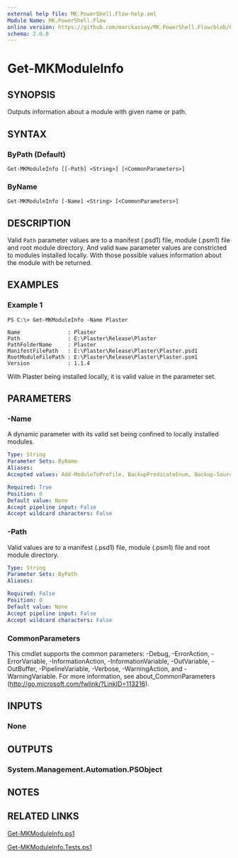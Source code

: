 ```yaml
---
external help file: MK.PowerShell.Flow-help.xml
Module Name: MK.PowerShell.Flow
online version: https://github.com/marckassay/MK.PowerShell.Flow/blob/0.0.1/docs/Get-MKModuleInfo.md
schema: 2.0.0
---
```


# Get-MKModuleInfo

## SYNOPSIS
Outputs information about a module with given name or path.

## SYNTAX

### ByPath (Default)
```
Get-MKModuleInfo [[-Path] <String>] [<CommonParameters>]
```

### ByName
```
Get-MKModuleInfo [-Name] <String> [<CommonParameters>]
```

## DESCRIPTION
Valid `Path` parameter values are to a manifest (.psd1) file, module (.psm1) file and root module directory. And valid `Name` parameter values are constricted to modules installed locally. With those possible values information about the module with be returned.

## EXAMPLES

### Example 1
```
PS C:\> Get-MKModuleInfo -Name Plaster

Name               : Plaster
Path               : E:\Plaster\Release\Plaster
PathFolderName     : Plaster
ManifestFilePath   : E:\Plaster\Release\Plaster\Plaster.psd1
RootModuleFilePath : E:\Plaster\Release\Plaster\Plaster.psm1
Version            : 1.1.4
```

With Plaster being installed locally, it is valid value in the parameter set.

## PARAMETERS

### -Name
A dynamic parameter with its valid set being confined to locally installed modules.

```yaml
Type: String
Parameter Sets: ByName
Aliases:
Accepted values: Add-ModuleToProfile, BackupPredicateEnum, Backup-Sources, Build-Documentation, Build-PlatyPSMarkdown, ConvertTo-EnumFlag, Export-History, Get-LatestError, Get-ManifestKey, Get-MergedPath, Get-MKPowerShellSetting, Get-MKModuleInfo, GetModuleNameSet, GetSettingsNameSet, Import-History, Invoke-TestSuiteRunner, Microsoft.PowerShell.Management, Microsoft.PowerShell.Utility, MK.PowerShell.Flow, MKPowerShellDocObject, New-DynamicParam, New-ExternalHelpFromPlatyPSMarkdown, New-MKPowerShellConfigFile, Install-Template, Plaster, platyPS, posh-git, PSReadLine, Publish-ModuleToNuGetGallery, Register-Shutdown, Reset-ModuleInProfile, Restart-PWSH, Restart-PWSHAdmin, Search-Items, Set-LocationAndStore, Set-MKPowerShellSetting, Skip-ModuleInProfile, Start-MKPowerShell, Update-ManifestFunctionsToExportField, Update-ModuleExports, Update-ReadmeFromPlatyPSMarkdown, Update-RootModuleUsingStatements, Update-SemVer

Required: True
Position: 0
Default value: None
Accept pipeline input: False
Accept wildcard characters: False
```

### -Path
Valid values are to a manifest (.psd1) file, module (.psm1) file and root module directory.

```yaml
Type: String
Parameter Sets: ByPath
Aliases:

Required: False
Position: 0
Default value: None
Accept pipeline input: False
Accept wildcard characters: False
```

### CommonParameters
This cmdlet supports the common parameters: -Debug, -ErrorAction, -ErrorVariable, -InformationAction, -InformationVariable, -OutVariable, -OutBuffer, -PipelineVariable, -Verbose, -WarningAction, and -WarningVariable. For more information, see about_CommonParameters (http://go.microsoft.com/fwlink/?LinkID=113216).

## INPUTS

### None

## OUTPUTS

### System.Management.Automation.PSObject

## NOTES

## RELATED LINKS

[Get-MKModuleInfo.ps1](https://github.com/marckassay/MK.PowerShell.Flow/blob/0.0.1/src/module/Get-MKModuleInfo.ps1)

[Get-MKModuleInfo.Tests.ps1](https://github.com/marckassay/MK.PowerShell.Flow/blob/0.0.1/test/module/Get-MKModuleInfo.Tests.ps1)
